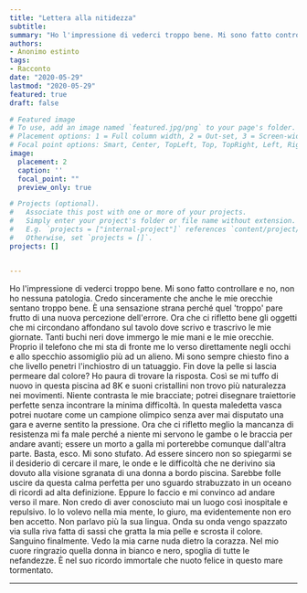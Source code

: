 ```yaml
---
title: "Lettera alla nitidezza"
subtitle: 
summary: "Ho l'impressione di vederci troppo bene. Mi sono fatto controllare e no, non ho nessuna patologia."
authors:
- Anonimo estinto
tags:
- Racconto
date: "2020-05-29"
lastmod: "2020-05-29"
featured: true
draft: false

# Featured image
# To use, add an image named `featured.jpg/png` to your page's folder.
# Placement options: 1 = Full column width, 2 = Out-set, 3 = Screen-width
# Focal point options: Smart, Center, TopLeft, Top, TopRight, Left, Right, BottomLeft, Bottom, BottomRight
image:
  placement: 2
  caption: ''
  focal_point: ""
  preview_only: true

# Projects (optional).
#   Associate this post with one or more of your projects.
#   Simply enter your project's folder or file name without extension.
#   E.g. `projects = ["internal-project"]` references `content/project/deep-learning/index.md`.
#   Otherwise, set `projects = []`.
projects: []


---
```

Ho l'impressione di vederci troppo bene. Mi sono fatto controllare e no, non ho nessuna patologia. Credo sinceramente che anche le mie orecchie sentano troppo bene. È una sensazione strana perché quel 'troppo' pare frutto di una nuova percezione dell'errore. Ora che ci rifletto bene gli oggetti che mi circondano affondano sul tavolo dove scrivo e trascrivo le mie giornate. Tanti buchi neri dove immergo le mie mani e le mie orecchie. Proprio il telefono che mi sta di fronte me lo verso direttamente negli occhi e allo specchio assomiglio più ad un alieno. Mi sono sempre chiesto fino a che livello penetri l'inchiostro di un tatuaggio. Fin dove la pelle si lascia permeare dal colore? Ho paura di trovare la risposta. Così se mi tuffo di nuovo in questa piscina ad 8K e suoni cristallini non trovo più naturalezza nei movimenti. Niente contrasta le mie bracciate; potrei disegnare traiettorie perfette senza incontrare la minima difficoltà. In questa maledetta vasca potrei nuotare come un campione olimpico senza aver mai disputato una gara e averne sentito la pressione. Ora che ci rifletto meglio la mancanza di resistenza mi fa male perché a niente mi servono le gambe o le braccia per andare avanti; essere un morto a galla mi porterebbe comunque dall'altra parte. Basta, esco. Mi sono stufato. Ad essere sincero non so spiegarmi se il desiderio di cercare il mare, le onde e le difficoltà che ne derivino sia dovuto alla visione sgranata di una donna a bordo piscina. Sarebbe folle uscire da questa calma perfetta per uno sguardo strabuzzato in un oceano di ricordi ad alta definizione. Eppure lo faccio e mi convinco ad andare verso il mare. Non credo di aver conosciuto mai un luogo così inospitale e repulsivo. Io lo volevo nella mia mente, lo giuro, ma evidentemente non ero ben accetto. Non parlavo più la sua lingua. Onda su onda vengo spazzato via sulla riva fatta di sassi che gratta la mia pelle e scrosta il colore. Sanguino finalmente. Vedo la mia carne nuda dietro la corazza. Nel mio cuore ringrazio quella donna in bianco e nero, spoglia di tutte le nefandezze. È nel suo ricordo immortale che nuoto felice in questo mare tormentato. 

---
